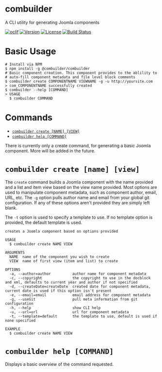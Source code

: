 combuilder
=================

A CLI utility for generating Joomla components

[![oclif](https://img.shields.io/badge/cli-oclif-brightgreen.svg)](https://oclif.io)
[![Version](https://img.shields.io/npm/v/@combuilder/combuilder.svg)](https://npmjs.org/package/@combuilder/combuilder)
[![License](https://img.shields.io/npm/l/@combuilder/combuilder.svg)](https://github.com/com-builder/combuilder/blob/master/package.json)
[![Build Status](https://travis-ci.com/com-builder/combuilder.svg?branch=master)](https://travis-ci.com/com-builder/combuilder)

Basic Usage
==================
```
# Install via NPM
$ npm install -g @combuilder/combuilder
# Basic component creation. This component provides to the ablility to
# auto-fill component metadata and file level block comments
$ combuilder create COMPONENTNAME VIEWNAME -g -u http://yoursite.com
> com_COMPONENTNAME successfully created
$ combuilder --help [COMMAND]
> USAGE
  $ combuilder COMMAND
```

Commands
=================
* [`combuilder create [NAME] [VIEW]`](#combuilder-create-name-view)
* [`combuilder help [COMMAND]`](#combuilder-help-command)

There is currently only a create command, for generating a basic
Joomla component. More will be added in the future.

# `combuilder create [name] [view]`

The `create` command builds a Joomla component with the name provided and a
list and item view based on the view name provided. Most options are used to
manipulate component metadata, such as component author, email, URL, etc. The
`-g` option pulls author name and email from your global git configuration. If
any of these options aren't provided they are simply left blank.

The `-t` option is used to specify a template to use. If no template option is
provided, the default template is used.

```
creates a Joomla component based on options provided

USAGE
  $ combuilder create NAME VIEW

ARGUMENTS
  NAME  name of the component you wish to create
  VIEW  name of first view (item and list) to create

OPTIONS
  -a, --author=author          author name for component metadata
  -c, --copyright              the copyright to use in the docblock and xml, defaults to current year and author if not specified
  -d, --createDate=createDate  created date for component metadata, current date is used if this option isn't present
  -e, --email=email            email address for component metadata
  -g, --useGit                 pull meta information from git configuration
  -h, --help                   show CLI help
  -u, --url=url                url for component metadata
  -t, --template=default       the template to use, default is used if none specified

EXAMPLE
  $ combuilder create NAME VIEW
```
# `combuilder help [COMMAND]`

Displays a basic overview of the command requested.
